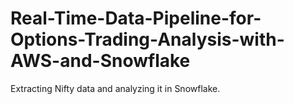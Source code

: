 # Real-Time-Data-Pipeline-for-Options-Trading-Analysis-with-AWS-and-Snowflake
Extracting Nifty data and analyzing it in Snowflake. 
